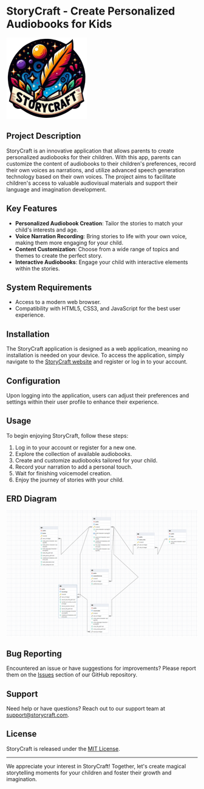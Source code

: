 # StoryCraft - Create Personalized Audiobooks for Kids

![StoryCraft Logo](./readme_files/storycraft.png)

## Project Description

StoryCraft is an innovative application that allows parents to create personalized audiobooks for their children. With this app, parents can customize the content of audiobooks to their children's preferences, record their own voices as narrations, and utilize advanced speech generation technology based on their own voices. The project aims to facilitate children's access to valuable audiovisual materials and support their language and imagination development.

## Key Features

- **Personalized Audiobook Creation**: Tailor the stories to match your child's interests and age.
- **Voice Narration Recording**: Bring stories to life with your own voice, making them more engaging for your child.
- **Content Customization**: Choose from a wide range of topics and themes to create the perfect story.
- **Interactive Audiobooks**: Engage your child with interactive elements within the stories.

## System Requirements

- Access to a modern web browser.
- Compatibility with HTML5, CSS3, and JavaScript for the best user experience.

<!-- ## GIFs showing main views of app

![Desktop](./readme_files/story-craft-ai-desktop.gif)

![Mobile](./readme_files/story-craft-ai-mobile.gif) -->

## Installation

The StoryCraft application is designed as a web application, meaning no installation is needed on your device. To access the application, simply navigate to the [StoryCraft website](storycraft.com) and register or log in to your account.

## Configuration

Upon logging into the application, users can adjust their preferences and settings within their user profile to enhance their experience.

## Usage

To begin enjoying StoryCraft, follow these steps:
1. Log in to your account or register for a new one.
2. Explore the collection of available audiobooks.
3. Create and customize audiobooks tailored for your child.
4. Record your narration to add a personal touch.
5. Wait for finishing voicemodel creation.
6. Enjoy the journey of stories with your child.

## ERD Diagram

![ERD](./readme_files/ERD_Diagram_of_Database.png)

## Bug Reporting

Encountered an issue or have suggestions for improvements? Please report them on the [Issues](link_to_bug_reporting_page) section of our GitHub repository.

## Support

Need help or have questions? Reach out to our support team at [support@storycraft.com](mailto:support@storycraft.com).

## License

StoryCraft is released under the [MIT License](LICENSE).

---

We appreciate your interest in StoryCraft! Together, let's create magical storytelling moments for your children and foster their growth and imagination.

